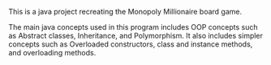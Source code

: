 This is a java project recreating the Monopoly Millionaire board game.

The main java concepts used in this program includes OOP concepts such as Abstract classes, Inheritance, and Polymorphism.
It also includes simpler concepts such as Overloaded constructors, class and instance methods, and overloading methods. 
